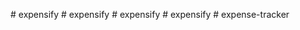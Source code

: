 

#   e x p e n s i f y  
 #   e x p e n s i f y  
 #   e x p e n s i f y  
 #   e x p e n s i f y  
 #   e x p e n s e - t r a c k e r  
 